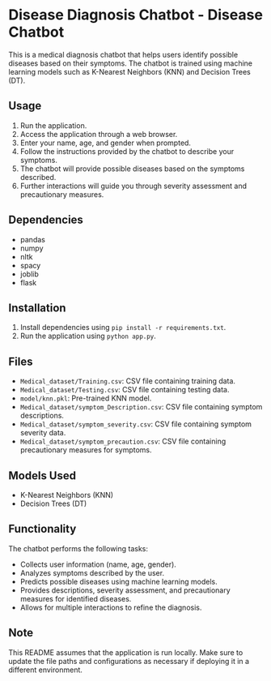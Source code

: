 # Disease Diagnosis Chatbot - Disease Chatbot

This is a medical diagnosis chatbot that helps users identify possible diseases based on their symptoms. The chatbot is trained using machine learning models such as K-Nearest Neighbors (KNN) and Decision Trees (DT).

## Usage
1. Run the application.
2. Access the application through a web browser.
3. Enter your name, age, and gender when prompted.
4. Follow the instructions provided by the chatbot to describe your symptoms.
5. The chatbot will provide possible diseases based on the symptoms described.
6. Further interactions will guide you through severity assessment and precautionary measures.

## Dependencies
- pandas
- numpy
- nltk
- spacy
- joblib
- flask

## Installation
1. Install dependencies using `pip install -r requirements.txt`.
2. Run the application using `python app.py`.

## Files
- `Medical_dataset/Training.csv`: CSV file containing training data.
- `Medical_dataset/Testing.csv`: CSV file containing testing data.
- `model/knn.pkl`: Pre-trained KNN model.
- `Medical_dataset/symptom_Description.csv`: CSV file containing symptom descriptions.
- `Medical_dataset/symptom_severity.csv`: CSV file containing symptom severity data.
- `Medical_dataset/symptom_precaution.csv`: CSV file containing precautionary measures for symptoms.

## Models Used
- K-Nearest Neighbors (KNN)
- Decision Trees (DT)

## Functionality
The chatbot performs the following tasks:
- Collects user information (name, age, gender).
- Analyzes symptoms described by the user.
- Predicts possible diseases using machine learning models.
- Provides descriptions, severity assessment, and precautionary measures for identified diseases.
- Allows for multiple interactions to refine the diagnosis.

## Note
This README assumes that the application is run locally. Make sure to update the file paths and configurations as necessary if deploying it in a different environment.
